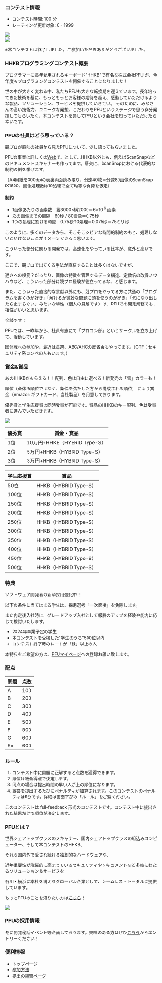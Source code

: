 
<div>

<span>

<span>

### **コンテスト情報**

<section>

<ul>

<li>
コンテスト時間: 100 分
</li>

<li>
レーティング更新対象: 0 - 
<span>
1999
</span>

</li>

</ul>

</section>

<div>

<img src="https://img.atcoder.jp/abc282/94833eee93edb9056493bb7987515044.png">

</img>

</div>

<div>

<img src="https://img.atcoder.jp/abc282/4a25c87697079e1a531e9d6117089f35.png">

</img>

</div>

<div>

<p>
※本コンテストは終了しました。ご参加いただきありがとうございました。
</p>

</div>

### **HHKBプログラミングコンテスト概要**

<section>

<div>

<p>
プログラマーに長年愛用されるキーボード"HHKB"で有名な株式会社PFU が、今年度もプログラミングコンテストを開催することになりました！ 
</p>

</div>

<p>
世の中が大きく変わる中、私たちPFUも大きな転換期を迎えています。長年培ってきた技術を基に、もっともっとお客様の期待を超え、感動していただけるような製品、ソリューション、サービスを提供していきたい。 そのために、みなさんの高い技術力、ユニークな発想、こだわりをPFUというステージで思う存分発揮してもらいたく、本コンテストを通してPFUという会社を知っていただけたら幸いです。


</p>

</section>

### **PFUの社員はどう思っている？**

<section>

<div>

<p>
競プロが趣味の社員から見たPFUについて、少し語ってもらいました。
</p>

</div>

<p>

</p>

<p>
PFUの事業は詳しくは<a href="https://www.pfu.ricoh.com/">Web</a>で、として…HHKB以外にも、例えばScanSnapなどのドキュメントスキャナーも作ってます。唐突に、ScanSnapにおける代表的な制約の例を挙げます。

（A4用紙を300dpiの表裏両面読み取り、分速40枚＝分速80画像のScanSnap iX1600、画像処理数は10処理で全て均等な負荷を仮定）

</p>



<p>

</p>

<div>

#### **制約**

<ul>

<li>
1画像あたりの画素数　縦3000×横2000＝6×10
<sup>
6
</sup>
画素
</li>

<li>
次の画像までの間隔　60秒 / 80画像＝0.75秒
</li>

<li>
1つの処理に割ける時間　0.75秒/10処理＝0.075秒＝75ミリ秒
</li>

</ul>

</div>



<p>

</p>

<p>
このように、多くのデータから、そこそこシビアな時間的制約のもと、処理しないといけないことがイメージできると思います。

こういった部分に関わる開発では、高速化をやっている比率が、意外と高いです。

ここで、競プロで出てくる手法が直結することは多くはないですが、

遅さへの嗅覚？だったり、画像の特徴を管理するデータ構造、定数倍の改善ノウハウなど、こういった部分は競プロ経験が役立ってるな、と感じます。


</p>

<p>
また、こういった直接的な貢献以外にも、競プロをやってる方に共通の「プログラムを書くのが好き」「解けるか微妙な問題に頭を使うのが好き」「気になり出したら止まらない」みたいな特性（個人の見解です）は、PFUでの開発業務でも、相性がいいと思います。
</p>

<p>
余談です：

PFUでは、一昨年から、社員有志にて「プロコン部」というサークルを立ち上げて、活動しています。

団体戦への参加や、最近は毎週、ABC/AHCの反省会もやってます。（CTF：セキュリティ系コンペの人もいます。）

</p>

<p>

</p>

</section>

### **賞金&賞品**

<section>

<div>

<p>
あのHHKBがもらえる！！配列、色は自由に選べる！新発売の「雪」カラーも！
</p>

</div>
順位（全体の順位ではなく、条件を満たした方から構成される順位） により賞金（Amazon ギフトカード、当社製品）を用意しております。

<p>
優秀賞と学生応援賞は同時受賞が可能です。賞品のHHKBのキー配列、色は受賞者に選んでいただきます。
</p>

<div>

<img src="https://img.atcoder.jp/abc282/1c0dceaec7369ff55137f68a271757ab.jpg">

</img>



</div>

<p>

</p>

<div>

<div>

<table>

<thead>

<tr>

<th>
優秀賞
</th>

<th>
賞金・賞品
</th>

</tr>

</thead>

<tbody>

<tr>

<td>
1位
</td>

<td>
10万円+HHKB（HYBRID Type-S）
</td>

</tr>

<tr>

<td>
2位
</td>

<td>
5万円+HHKB（HYBRID Type-S）
</td>

</tr>

<tr>

<td>
3位
</td>

<td>
3万円+HHKB（HYBRID Type-S）
</td>

</tr>

</tbody>

</table>

</div>

</div>

<p>

</p>

<p>

</p>

<div>

<div>

<table>

<thead>

<tr>

<th>
学生応援賞
</th>

<th>
賞品
</th>

</tr>

</thead>

<tbody>

<tr>

<td>
50位
</td>

<td>
HHKB（HYBRID Type-S）
</td>

</tr>

<tr>

<td>
100位
</td>

<td>
HHKB（HYBRID Type-S）
</td>

</tr>

<tr>

<td>
150位
</td>

<td>
HHKB（HYBRID Type-S）
</td>

</tr>

<tr>

<td>
200位
</td>

<td>
HHKB（HYBRID Type-S）
</td>

</tr>

<tr>

<td>
250位
</td>

<td>
HHKB（HYBRID Type-S）
</td>

</tr>

<tr>

<td>
300位
</td>

<td>
HHKB（HYBRID Type-S）
</td>

</tr>

<tr>

<td>
350位
</td>

<td>
HHKB（HYBRID Type-S）
</td>

</tr>

<tr>

<td>
400位
</td>

<td>
HHKB（HYBRID Type-S）
</td>

</tr>

<tr>

<td>
450位
</td>

<td>
HHKB（HYBRID Type-S）
</td>

</tr>

<tr>

<td>
500位
</td>

<td>
HHKB（HYBRID Type-S）
</td>

</tr>

</tbody>

</table>

</div>

</div>

<p>

</p>

</section>

### **特典**

<section>

<div>

<p>
ソフトウェア開発者の新卒採用強化中！
</p>

</div>

<p>
以下の条件に当てはまる学生は、採用選考「一次面接」を免除します。

また内定後入社時に、グレードアップ入社として報酬のアップを経験や能力に応じて検討いたします。

</p>



<div>

<ul>

<li>
2024年卒業予定の学生
</li>

<li>
本コンテストを受検した"学生のうち"500位以内
</li>

<li>
コンテスト終了時のレートが「緑」以上の人
</li>

</ul>

</div>


本特典をご希望の方は、<a href="https://mypage.3150.i-webs.jp/pfu2024/applicant/login/baitai-entry/entrycd/20221217HPC">PFUマイページ</a>への登録お願い致します。 
 
</section>

### **配点**

<section>

<div>

<div>

<table>

<thead>

<tr>

<th>
問題
</th>

<th>
点数
</th>

</tr>

</thead>

<tbody>

<tr>

<td>
A
</td>

<td>
100
</td>

</tr>

<tr>

<td>
B
</td>

<td>
200
</td>

</tr>

<tr>

<td>
C
</td>

<td>
300
</td>

</tr>

<tr>

<td>
D
</td>

<td>
400
</td>

</tr>

<tr>

<td>
E
</td>

<td>
500
</td>

</tr>

<tr>

<td>
F
</td>

<td>
500
</td>

</tr>

<tr>

<td>
G
</td>

<td>
600
</td>

</tr>

<tr>

<td>
Ex
</td>

<td>
600
</td>

</tr>

</tbody>

</table>

</div>

</div>

</section>

### **ルール**

<section>

<ol>

<li>
コンテスト中に問題に正解すると点数を獲得できます。
</li>

<li>
順位は総合得点で決定します。
</li>

<li>
同点の場合は提出時間の早い人が上の順位になります。
</li>

<li>
誤答を提出するたびにペナルティが加算されます。このコンテストのペナルティは5分です。詳細は画面下部の「ルール」をご覧ください。
</li>

</ol>

<p>
このコンテストは full-feedback 形式のコンテストです。コンテスト中に提出された結果だけで順位が決定します。
      
</p>

</section>

### **PFUとは？**

<section>

<p>
世界シェアトップクラスのスキャナー、国内シェアトップクラスの組込みコンピューター、そして本コンテストのHHKB、

それら国内外で愛され続ける独創的なハードウェアや、

近年重要性が飛躍的に高まっているセキュリティやドキュメントなど多岐にわたるソリューション＆サービスを

石川・横浜に本社を構えるグローバル企業として、シームレス・トータルに提供しています。
</p>

<div>

<p>
もっとPFUのことを知りたい方は<a href="https://www.pfu.ricoh.com/">こちら</a>！
</p>

</div>

<div>

<img src="https://img.atcoder.jp/abc282/4a0d07368cf60b435e304c76e773d0f2.png">

</img>

</div>

</section>

### **PFUの採用情報**

<section>

<p>
冬に開発秘話イベント等企画しております。興味のある方はぜひ<a href="https://mypage.3150.i-webs.jp/pfu2024/applicant/login/baitai-entry/entrycd/20221217HPC">こちら</a>からエントリーください！
</p>

</section>

### **便利情報**

<ul>

<li>
<a href="https://atcoder.jp/">トップページ</a>
</li>

<li>
<a href="https://atcoder.jp/post/37">参加方法</a>
</li>

<li>
<a href="https://atcoder.jp/contests/practice">提出の練習ページ</a>
</li>

</ul>

</span>

</span>

</div>
